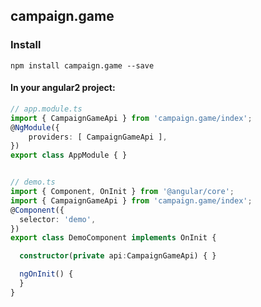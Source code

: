 ## campaign.game

### Install
```
npm install campaign.game --save
```


#### In your angular2 project:

```typescript
// app.module.ts
import { CampaignGameApi } from 'campaign.game/index';
@NgModule({
    providers: [ CampaignGameApi ],
})
export class AppModule { }


// demo.ts
import { Component, OnInit } from '@angular/core';
import { CampaignGameApi } from 'campaign.game/index';
@Component({
  selector: 'demo',
})
export class DemoComponent implements OnInit {

  constructor(private api:CampaignGameApi) { }

  ngOnInit() {
  }
}
```  